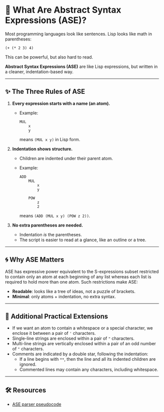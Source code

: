 # 🌱 What Are Abstract Syntax Expressions (ASE)?

Most programming languages look like sentences. Lisp looks like math in parentheses:

```
(+ (* 2 3) 4)
```

This can be powerful, but also hard to read.

**Abstract Syntax Expressions (ASE)** are like Lisp expressions, but written in a
cleaner, indentation-based way.

---

## ✨ The Three Rules of ASE

1. **Every expression starts with a name (an atom).**

   * Example:

     ```
     MUL
         x
         y
     ```

     means `(MUL x y)` in Lisp form.

2. **Indentation shows structure.**

   * Children are indented under their parent atom.
   * Example:

     ```
     ADD
         MUL
             x
             y
         
         POW
             z
             2
     ```

     means `(ADD (MUL x y) (POW z 2))`.

3. **No extra parentheses are needed.**

   * Indentation *is* the parentheses.
   * The script is easier to read at a glance, like an outline or a tree.

---

## 🌀 Why ASE Matters

ASE has expressive power equivalent to the S-expressions subset restricted to contain only an
atom at each beginning of any list whereas each list is required to hold more than one atom.
Such restrictions make ASE:

* **Readable**: looks like a tree of ideas, not a puzzle of brackets.
* **Minimal**: only atoms + indentation, no extra syntax.

---

## 🧰 Additional Practical Extensions

* If we want an atom to contain a whitespace or a special character, we enclose it between a
  pair of `'` characters.
* Single-line strings are enclosed within a pair of `"` characters.
* Multi-line strings are vertically enclosed within a pair of an odd number of `"` characters.
* Comments are indicated by a double star, following the indentation:
  * If a line begins with `**`, then the line and all its indented children are ignored.
  * Commented lines may contain any characters, including whitespace.

---

## 🛠️ Resources

* [ASE parser pseudocode](https://github.com/tearflake/ase/blob/main/src/ase.pseudo)

